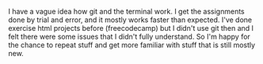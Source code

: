I have a vague idea how git and the terminal work. I get the assignments done by trial and error, and it mostly works faster than expected. I've done exercise html projects before (freecodecamp) but I didn't use git then and I felt there were some issues that I didn't fully understand. So I'm happy for the chance to repeat stuff and get more familiar with stuff that is still mostly new. 
